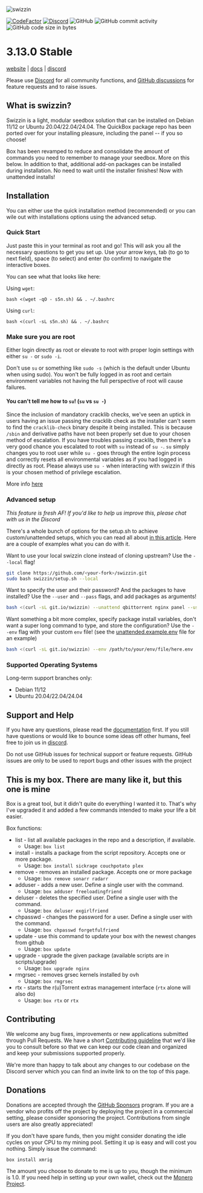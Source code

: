 ![swizzin](http://i.imgur.com/JZlDKP1.png)

[![CodeFactor](https://www.codefactor.io/repository/github/liaralabs/swizzin/badge)](https://www.codefactor.io/repository/github/liaralabs/swizzin) [![Discord](https://img.shields.io/discord/577667871727943696?logo=discord&logoColor=white)](https://discord.gg/sKjs9UM)  ![GitHub](https://img.shields.io/github/license/liaralabs/swizzin) ![GitHub commit activity](https://img.shields.io/github/commit-activity/m/liaralabs/swizzin) ![GitHub code size in bytes](https://img.shields.io/github/languages/code-size/liaralabs/swizzin)

# 3.13.0 Stable

[website](https://swizzin.ltd) \| [docs](https://swizzin.ltd/getting-started) \| [discord](https://discord.gg/bDFqAUF)

Please use [Discord](https://discord.gg/bDFqAUF) for all community functions, and [GitHub discussions](https://github.com/swizzin/swizzin/discussions) for feature requests and to raise issues.

## What is swizzin?
Swizzin is a light, modular seedbox solution that can be installed on Debian 11/12 or Ubuntu 20.04/22.04/24.04. The QuickBox package repo has been ported over for your installing pleasure, including the panel -- if you so choose!

Box has been revamped to reduce and consolidate the amount of commands you need to remember to manage your seedbox. More on this below. In addition to that, additional add-on packages can be installed during installation. No need to wait until the installer finishes! Now with unattended installs!

## Installation
You can either use the quick installation method (recommended) or you can wile out with installations options using the advanced setup.
### Quick Start
Just paste this in your terminal as root and go! This will ask you all the necessary questions to get you set up. Use your arrow keys, tab (to go to next field), space (to select) and enter (to confirm) to navigate the interactive boxes.

You can see what that looks like here:

<!-- [![asciicast](https://asciinema.org/a/iz7DBvcNXcgbYWddIJmzoWMCv.svg)](https://asciinema.org/a/iz7DBvcNXcgbYWddIJmzoWMCv) -->

Using `wget`:
```shell
bash <(wget -qO - s5n.sh) && . ~/.bashrc
```

Using `curl`:
```shell
bash <(curl -sL s5n.sh) && . ~/.bashrc
```

### Make sure you are root

Either login directly as root or elevate to root with proper login settings with either `su -` or `sudo -i`.

Don't use `su` or something like `sudo -s` (which is the default under Ubuntu when using sudo). You won't be fully logged in as root and certain environment variables not having the full perspective of root will cause failures.

#### You can't tell me how to `su`! (`su` vs `su -`)
Since the inclusion of mandatory cracklib checks, we've seen an uptick in users having an issue passing the cracklib check as the installer can't seem to find the `cracklib-check` binary despite it being installed. This is because `/sbin` and derivative paths have not been properly set due to your chosen method of escalation. If you have troubles passing cracklib, then there's a very good chance you escalated to root with `su` instead of `su -`. `su` simply changes you to root user while `su -` goes through the entire login process and correctly resets all environmental variables as if you had logged in directly as root. Please always use `su -` when interacting with swizzin if this is your chosen method of privilege escalation.

More info [here](https://unix.stackexchange.com/questions/7013/why-do-we-use-su-and-not-just-su)


### Advanced setup

_This feature is fresh AF! If you'd like to help us improve this, please chat with us in the Discord_

There's a whole bunch of options for the setup.sh to achieve custom/unattended setups, which you can read all about [in this article](https://swizzin.ltd/guides/advanced-setup). Here are a couple of examples what you can do with it.

Want to use your local swizzin clone instead of cloning upstream? Use the `--local` flag!
```bash
git clone https://github.com/<your-fork>/swizzin.git
sudo bash swizzin/setup.sh --local
```

Want to specify the user and their password? And the packages to have installed? Use the `--user` and `--pass` flags, and add packages as arguments!
```bash
bash <(curl -sL git.io/swizzin) --unattend qbittorrent nginx panel --user tester --pass test1234
```

Want something a bit more complex, specify package install variables, don't want a super long command to type, and store the configuration? Use the `--env` flag with your custom `env` file! (see the [unattended.example.env](unattended.example.env) file for an example)
```bash
bash <(curl -sL git.io/swizzin) --env /path/to/your/env/file/here.env
```

### Supported Operating Systems

Long-term support branches only:

-   Debian 11/12
-   Ubuntu 20.04/22.04/24.04

## Support and Help

If you have any questions, please read the [documentation](https://swizzin.ltd/getting-started) first. If you still have questions or would like to bounce some ideas off other humans, feel free to join us in [discord](https://discord.gg/bDFqAUF).

Do not use GitHub issues for technical support or feature requests. GitHub issues are only to be used to report bugs and other issues with the project

## This is my box. There are many like it, but this one is mine
Box is a great tool, but it didn't quite do everything I wanted it to. That's why I've upgraded it and added a few commands intended to make your life a bit easier.

Box functions:

-   list - list all available packages in the repo and a description, if available.
    -   Usage: `box list`
-   install - installs a package from the script repository. Accepts one or more package.
    -   Usage: `box install sickrage couchpotato plex`
-   remove - removes an installed package. Accepts one or more package
    -   Usage: `box remove sonarr radarr`
-   adduser - adds a new user. Define a single user with the command.
    -   Usage: `box adduser freeloadingfriend`
-   deluser - deletes the specified user. Define a single user with the command.
    -   Usage: `box deluser exgirlfriend`
-   chpasswd - changes the password for a user. Define a single user with the command.
    -   Usage: `box chpasswd forgetfulfriend`
-   update - use this command to update your box with the newest changes from github
    -   Usage: `box update`
-   upgrade - upgrade the given package (available scripts are in scripts/upgrade)
    -   Usage: `box upgrade nginx`
-   rmgrsec - removes grsec kernels installed by ovh
    -   Usage: `box rmgrsec`
-   rtx - starts the r(u)Torrent extras management interface (`rtx` alone will also do)
    -   Usage: `box rtx` or `rtx`


## Contributing
We welcome any bug fixes, improvements or new applications submitted through Pull Requests. We have a short [Contributing guideline](CONTRIBUTING.md) that we'd like you to consult before so that we can keep our code clean and organized and keep your submissions supported properly.

We're more than happy to talk about any changes to our codebase on the Discord server which you can find an invite link to on the top of this page.

## Donations

Donations are accepted through the [GitHub Sponsors](https://github.com/sponsors/liaralabs) program. If you are a vendor who profits off the project by deploying the project in a commercial setting, please consider sponsoring the project. Contributions from single users are also greatly appreciated!

If you don't have spare funds, then you might consider donating the idle cycles on your CPU to my mining pool. Setting it up is easy and will cost you nothing. Simply issue the command:

```shell
box install xmrig
```

The amount you choose to donate to me is up to you, though the minimum is 1.0. If you need help in setting up your own wallet, check out the [Monero Project](https://getmonero.org).
